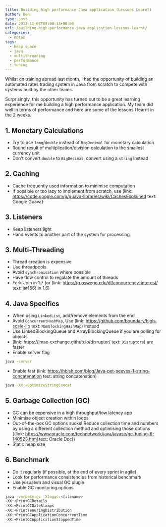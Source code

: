 ```yaml
---
title: Building high performance Java application (Lessons Learnt)
author: ben
type: post
date: 2013-11-03T08:00:13+00:00
url: /building-high-performance-java-application-lessons-learnt/
categories:
  - notes
tags:
  - heap space
  - java
  - multithreading
  - performance
  - tuning
---
```


Whilst on training abroad last month, I had the opportunity of building an automated rates trading system in Java from scratch to compete with systems built by the other teams.

Surprisingly, this opportunity has turned out to be a great learning experience for me building a high performance application. My team did well in terms of performance and here are some of the lessons I learnt in the 2 weeks.

## 1. Monetary Calculations

- Try to use `long`/`double` instead of `BigDecimal` for monetary calculation
- Round result of multiplication/division calculation to the smallest currency unit
- Don't convert `double` to `BigDecimal`, convert using a `string` instead

## 2. Caching

- Cache frequently used information to minimise computation
- If possible or too lazy to implement from scratch, use (link: https://code.google.com/p/guava-libraries/wiki/CachesExplained text: Google Guava)

## 3. Listeners

- Keep listeners light
- Hand events to another part of the system for processing

## 3. Multi-Threading

- Thread creation is expensive
- Use threadpools
- Avoid `synchronisation` where possible
- Have flow control to regulate the amount of threads
- Fork-Join in 1.7 (or (link: https://g.oswego.edu/dl/concurrency-interest/ text: jsr166) in 1.6)

## 4. Java Specifics

- When using `LinkedList`, add/remove elements from the end
- Avoid `ConcurrentHashMap`, Use (link: https://github.com/boundary/high-scale-lib text: `NonBlockingHashMap`) instead
- Use LinkedBlockingQueue and ArrayBlockingQueue if you are polling for objects
- (link: https://lmax-exchange.github.io/disruptor/ text: `Disruptors`) are faster
- Enable server flag

```bash
java -server
```

- Enable fast (link: https://hbish.com/blog/Java-pet-peeves-1-string-concatenation text: string concatenation)

```bash
java -XX:+OptimizeStringConcat
```

## 5. Garbage Collection (GC)

- GC can be expensive in a high throughput/low latency app
- Minimise object creation within loops
- Out-of-the-box GC options sucks! Reduce collection time and numbers by using a different collection method and optimising those options ((link: https://www.oracle.com/technetwork/java/javase/gc-tuning-6-140523.html text: Oracle Doc))
- Static heap size

## 6. Benchmark

- Do it regularly (if possible, at the end of every sprint in agile)
- Look for performance consistencies from historical benchmark
- Use jvisualvm and visual GC plugin
- Enable GC monitoring options

```bash
java -verbose:gc -Xloggc:<filename>
-XX:+PrintGCDetails
-XX:+PrintGCDateStamps
-XX:+PrintTenuringDistribution
-XX:+PrintGCApplicationConcurrentTime
-XX:+PrintGCApplicationStoppedTime
```
